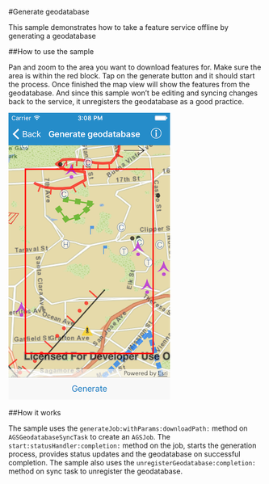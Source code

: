 #Generate geodatabase

This sample demonstrates how to take a feature service offline by generating a geodatabase

##How to use the sample

Pan and zoom to the area you want to download features for. Make sure the area is within the red block. Tap on the generate button and it should start the process. Once finished the map view will show the features from the geodatabase. And since this sample won’t be editing and syncing changes back to the service, it unregisters the geodatabase as a good practice.

![](image1.png)

##How it works

The sample uses the `generateJob:withParams:downloadPath:` method on  `AGSGeodatabaseSyncTask` to create an `AGSJob`. The `start:statusHandler:completion:` method on the job, starts the generation process, provides status updates and the geodatabase on successful completion. The sample also uses the `unregisterGeodatabase:completion:` method on sync task to unregister the geodatabase.





